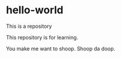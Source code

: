 # hello-world
This is a repository


This repository is for learning. 


You make me want to shoop.
Shoop da doop.
